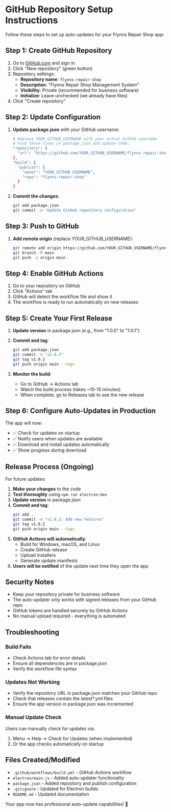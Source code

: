 # GitHub Repository Setup Instructions

Follow these steps to set up auto-updates for your Flynns Repair Shop app:

## Step 1: Create GitHub Repository

1. Go to [GitHub.com](https://github.com) and sign in
2. Click "New repository" (green button)
3. Repository settings:
   - **Repository name**: `flynns-repair-shop`
   - **Description**: "Flynns Repair Shop Management System"
   - **Visibility**: Private (recommended for business software)
   - **Initialize**: Leave unchecked (we already have files)
4. Click "Create repository"

## Step 2: Update Configuration

1. **Update package.json** with your GitHub username:
   ```bash
   # Replace YOUR_GITHUB_USERNAME with your actual GitHub username
   # Find these lines in package.json and update them:
   "repository": {
     "url": "https://github.com/YOUR_GITHUB_USERNAME/flynns-repair-shop.git"
   },
   "build": {
     "publish": {
       "owner": "YOUR_GITHUB_USERNAME",
       "repo": "flynns-repair-shop"
     }
   }
   ```

2. **Commit the changes**:
   ```bash
   git add package.json
   git commit -m "Update GitHub repository configuration"
   ```

## Step 3: Push to GitHub

1. **Add remote origin** (replace YOUR_GITHUB_USERNAME):
   ```bash
   git remote add origin https://github.com/YOUR_GITHUB_USERNAME/flynns-repair-shop.git
   git branch -M main
   git push -u origin main
   ```

## Step 4: Enable GitHub Actions

1. Go to your repository on GitHub
2. Click "Actions" tab
3. GitHub will detect the workflow file and show it
4. The workflow is ready to run automatically on new releases

## Step 5: Create Your First Release

1. **Update version** in package.json (e.g., from "1.0.0" to "1.0.1")
2. **Commit and tag**:
   ```bash
   git add package.json
   git commit -m "v1.0.1"
   git tag v1.0.1
   git push origin main --tags
   ```

3. **Monitor the build**:
   - Go to GitHub → Actions tab
   - Watch the build process (takes ~10-15 minutes)
   - When complete, go to Releases tab to see the new release

## Step 6: Configure Auto-Updates in Production

The app will now:
- ✅ Check for updates on startup
- ✅ Notify users when updates are available
- ✅ Download and install updates automatically
- ✅ Show progress during download

## Release Process (Ongoing)

For future updates:

1. **Make your changes** to the code
2. **Test thoroughly** using `npm run electron:dev`
3. **Update version** in package.json
4. **Commit and tag**:
   ```bash
   git add .
   git commit -m "v1.0.2: Add new features"
   git tag v1.0.2
   git push origin main --tags
   ```
5. **GitHub Actions will automatically**:
   - Build for Windows, macOS, and Linux
   - Create GitHub release
   - Upload installers
   - Generate update manifests
6. **Users will be notified** of the update next time they open the app

## Security Notes

- Keep your repository private for business software
- The auto-updater only works with signed releases from your GitHub repo
- GitHub tokens are handled securely by GitHub Actions
- No manual upload required - everything is automated

## Troubleshooting

### Build Fails
- Check Actions tab for error details
- Ensure all dependencies are in package.json
- Verify the workflow file syntax

### Updates Not Working
- Verify the repository URL in package.json matches your GitHub repo
- Check that releases contain the latest*.yml files
- Ensure the app version in package.json was incremented

### Manual Update Check
Users can manually check for updates via:
1. Menu → Help → Check for Updates (when implemented)
2. Or the app checks automatically on startup

## Files Created/Modified

- `.github/workflows/build.yml` - GitHub Actions workflow
- `electron/main.js` - Added auto-updater functionality
- `package.json` - Added repository and publish configuration
- `.gitignore` - Updated for Electron builds
- `README.md` - Updated documentation

Your app now has professional auto-update capabilities! 🚀 